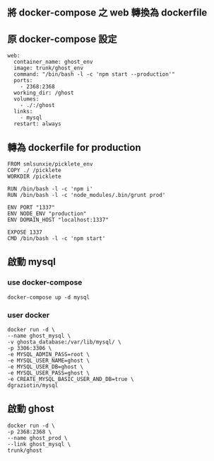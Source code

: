 將 docker-compose 之 web 轉換為 dockerfile
------------------------------------------

原 docker-compose 設定
----------------------

```
web:
  container_name: ghost_env
  image: trunk/ghost_env
  command: "/bin/bash -l -c 'npm start --production'"
  ports:
    - 2368:2368
  working_dir: /ghost
  volumes:
    - ./:/ghost
  links:
    - mysql
  restart: always
```

轉為 dockerfile for production
------------------------------

```
FROM smlsunxie/picklete_env
COPY ./ /picklete
WORKDIR /picklete

RUN /bin/bash -l -c 'npm i'
RUN /bin/bash -l -c 'node_modules/.bin/grunt prod'

ENV PORT "1337"
ENV NODE_ENV "production"
ENV DOMAIN_HOST "localhost:1337"

EXPOSE 1337
CMD /bin/bash -l -c 'npm start'

```

啟動 mysql
----------

### use docker-compose

```
docker-compose up -d mysql
```

### user docker

```
docker run -d \
--name ghost_mysql \
-v ghosta_database:/var/lib/mysql/ \
-p 3306:3306 \
-e MYSQL_ADMIN_PASS=root \
-e MYSQL_USER_NAME=ghost \
-e MYSQL_USER_DB=ghost \
-e MYSQL_USER_PASS=ghost \
-e CREATE_MYSQL_BASIC_USER_AND_DB=true \
dgraziotin/mysql

```

啟動 ghost
----------

```
docker run -d \
-p 2368:2368 \
--name ghost_prod \
--link ghost_mysql \
trunk/ghost

```

